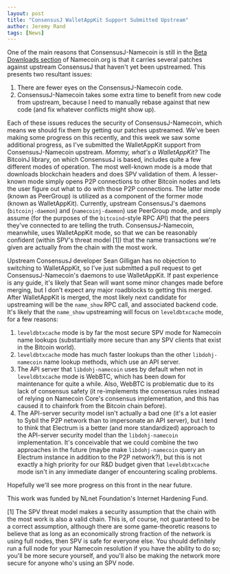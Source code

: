 ```yaml
---
layout: post
title: "ConsensusJ WalletAppKit Support Submitted Upstream"
author: Jeremy Rand
tags: [News]
---
```


One of the main reasons that ConsensusJ-Namecoin is still in the [Beta Downloads section]({{site.baseurl}}download/betas/) of Namecoin.org is that it carries several patches against upstream ConsensusJ that haven't yet been upstreamed.  This presents two resultant issues:

1. There are fewer eyes on the ConsensusJ-Namecoin code.
2. ConsensusJ-Namecoin takes some extra time to benefit from new code from upstream, because I need to manually rebase against that new code (and fix whatever conflicts might show up).

Each of these issues reduces the security of ConsensusJ-Namecoin, which means we should fix them by getting our patches upstreamed.  We've been making some progress on this recently, and this week we saw some additional progress, as I've submitted the WalletAppKit support from ConsensusJ-Namecoin upstream.  *Mommy, what's a WalletAppKit?*  The BitcoinJ library, on which ConsensusJ is based, includes quite a few different modes of operation.  The most well-known mode is a mode that downloads blockchain headers and does SPV validation of them.  A lesser-known mode simply opens P2P connections to other Bitcoin nodes and lets the user figure out what to do with those P2P connections.  The latter mode (known as PeerGroup) is utilized as a component of the former mode (known as WalletAppKit).  Currently, upstream ConsensusJ's daemons (`bitcoinj-daemon`) and (`namecoinj-daemon`) use PeerGroup mode, and simply assume (for the purposes of the `bitcoind`-style RPC API) that the peers they've connected to are telling the truth.  ConsensusJ-Namecoin, meanwhile, uses WalletAppKit mode, so that we can be reasonably confident (within SPV's threat model [1]) that the name transactions we're given are actually from the chain with the most work.

Upstream ConsensusJ developer Sean Gilligan has no objection to switching to WalletAppKit, so I've just submitted a pull request to get ConsensusJ-Namecoin's daemons to use WalletAppKit.  If past experience is any guide, it's likely that Sean will want some minor changes made before merging, but I don't expect any major roadblocks to getting this merged.  After WalletAppKit is merged, the most likely next candidate for upstreaming will be the `name_show` RPC call, and associated backend code.  It's likely that the `name_show` upstreaming will focus on `leveldbtxcache` mode, for a few reasons:

1. `leveldbtxcache` mode is by far the most secure SPV mode for Namecoin name lookups (substantially more secure than any SPV clients that exist in the Bitcoin world).
2. `leveldbtxcache` mode has much faster lookups than the other `libdohj-namecoin` name lookup methods, which use an API server.
3. The API server that `libdohj-namecoin` uses by default when not in `leveldbtxcache` mode is WebBTC, which has been down for maintenance for quite a while.  Also, WebBTC is problematic due to its lack of consensus safety (it re-implements the consensus rules instead of relying on Namecoin Core's consensus implementation, and this has caused it to chainfork from the Bitcoin chain before).
4. The API-server security model isn't actually a bad one (it's a lot easier to Sybil the P2P network than to impersonate an API server), but I tend to think that Electrum is a better (and more standardized) approach to the API-server security model than the `libdohj-namecoin` implementation.  It's conceivable that we could combine the two approaches in the future (maybe make `libdohj-namecoin` query an Electrum instance in addition to the P2P network?), but this is not exactly a high priority for our R&D budget given that `leveldbtxcache` mode isn't in any immediate danger of encountering scaling problems.

Hopefully we'll see more progress on this front in the near future.

This work was funded by NLnet Foundation's Internet Hardening Fund.

[1] The SPV threat model makes a security assumption that the chain with the most work is also a valid chain.  This is, of course, not guaranteed to be a correct assumption, although there are some game-theoretic reasons to believe that as long as an economically strong fraction of the network is using full nodes, then SPV is safe for everyone else.  You should definitely run a full node for your Namecoin resolution if you have the ability to do so; you'll be more secure yourself, and you'll also be making the network more secure for anyone who's using an SPV node.
